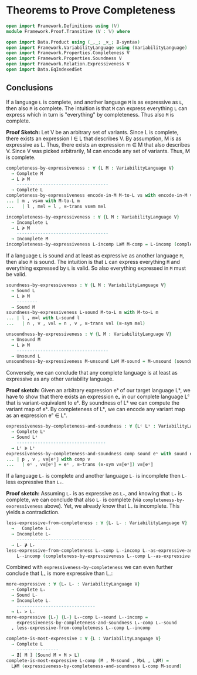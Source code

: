 # Theorems to Prove Completeness

```agda
open import Framework.Definitions using (𝕍)
module Framework.Proof.Transitive (V : 𝕍) where

open import Data.Product using (_,_; _×_; ∄-syntax)
open import Framework.VariabilityLanguage using (VariabilityLanguage)
open import Framework.Properties.Completeness V
open import Framework.Properties.Soundness V
open import Framework.Relation.Expressiveness V
open import Data.EqIndexedSet
```

## Conclusions

If a language `L` is complete, and another language `M` is as expressive as `L`, then also `M` is complete.
The intuition is that `M` can express everything `L` can express which in turn is "everything" by completeness.
Thus also `M` is complete.

**Proof Sketch:**
Let V be an arbitrary set of variants.
Since L is complete, there exists an expression l ∈ L that describes V.
By assumption, M is as expressive as L.
Thus, there exists an expression m ∈ M that also describes V.
Since V was picked arbitrarily, M can encode any set of variants.
Thus, M is complete.
```agda
completeness-by-expressiveness : ∀ {L M : VariabilityLanguage V}
  → Complete M
  → L ≽ M
    -----------------------------------
  → Complete L
completeness-by-expressiveness encode-in-M M-to-L vs with encode-in-M vs
... | m , vs≅m with M-to-L m
...   | l , m≅l = l , ≅-trans vs≅m m≅l

incompleteness-by-expressiveness : ∀ {L M : VariabilityLanguage V}
  → Incomplete L
  → L ≽ M
    -----------------------------------
  → Incomplete M
incompleteness-by-expressiveness L-incomp L≽M M-comp = L-incomp (completeness-by-expressiveness M-comp L≽M)
```

If a language `L` is sound and at least as expressive as another language `M`, then also `M` is sound.
The intuition is that `L` can express everything `M` and everything expressed by `L` is valid.
So also everything expressed in `M` must be valid.
```agda
soundness-by-expressiveness : ∀ {L M : VariabilityLanguage V}
  → Sound L
  → L ≽ M
    --------
  → Sound M
soundness-by-expressiveness L-sound M-to-L m with M-to-L m
... | l , m≅l with L-sound l
...   | n , v , v≅l = n , v , ≅-trans v≅l (≅-sym m≅l)

unsoundness-by-expressiveness : ∀ {L M : VariabilityLanguage V}
  → Unsound M
  → L ≽ M
    -----------------------------------
  → Unsound L
unsoundness-by-expressiveness M-unsound L≽M M-sound = M-unsound (soundness-by-expressiveness M-sound L≽M)
```

Conversely, we can conclude that any complete language is at least as expressive as any other variability language.

**Proof sketch:**
Given an arbitrary expression eˢ of our target language Lˢ, we have to show that there exists an expression e₊ in our complete language Lᶜ that is variant-equivalent to eˢ.
By soundness of Lˢ we can compute the variant map of eˢ.
By completeness of Lᶜ, we can encode any variant map as an expression eᶜ ∈ Lᶜ.
```agda
expressiveness-by-completeness-and-soundness : ∀ {Lᶜ Lˢ : VariabilityLanguage V}
  → Complete Lᶜ
  → Sound Lˢ
    ----------------------------------
  → Lᶜ ≽ Lˢ
expressiveness-by-completeness-and-soundness comp sound eˢ with sound eˢ
... | p , v , v≅⟦eˢ⟧ with comp v
...   | eᶜ , v≅⟦eᶜ⟧ = eᶜ , ≅-trans (≅-sym v≅⟦eˢ⟧) v≅⟦eᶜ⟧
```

If a language `L₊` is complete and another language `L₋` is incomplete then `L₋` less expressive than `L₊`.

**Proof sketch:**
Assuming `L₋` is as expressive as `L₊`, and knowing that `L₊` is complete, we can conclude that also `L₋` is complete (via `completeness-by-exoressiveness` above).
Yet, we already know that L₋ is incomplete.
This yields a contradiction.
```agda
less-expressive-from-completeness : ∀ {L₊ L₋ : VariabilityLanguage V}
  →   Complete L₊
  → Incomplete L₋
    ------------------------------
  → L₋ ⋡ L₊
less-expressive-from-completeness L₊-comp L₋-incomp L₋-as-expressive-as-L₊ =
    L₋-incomp (completeness-by-expressiveness L₊-comp L₋-as-expressive-as-L₊)
```

Combined with `expressiveness-by-completeness` we can even further conclude that L₊ is more expressive than L₋:
```agda
more-expressive : ∀ {L₊ L₋ : VariabilityLanguage V}
  → Complete L₊
  → Sound L₋
  → Incomplete L₋
    ------------------------------
  → L₊ ≻ L₋
more-expressive {L₊} {L₋} L₊-comp L₋-sound L₋-incomp =
    expressiveness-by-completeness-and-soundness L₊-comp L₋-sound
  , less-expressive-from-completeness L₊-comp L₋-incomp
```

```agda
complete-is-most-expressive : ∀ {L : VariabilityLanguage V}
  → Complete L
    ----------------
  → ∄[ M ] (Sound M × M ≻ L)
complete-is-most-expressive L-comp (M , M-sound , M≽L , L⋡M) =
  L⋡M (expressiveness-by-completeness-and-soundness L-comp M-sound)
```
